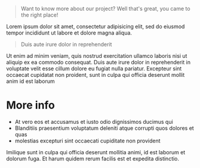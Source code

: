 > Want to know more about our project? Well that's great, you came to the right place!

Lorem ipsum dolor sit amet, consectetur adipisicing elit, sed do eiusmod tempor incididunt ut labore et dolore magna aliqua.

> Duis aute irure dolor in reprehenderit

Ut enim ad minim veniam, quis nostrud exercitation ullamco laboris nisi ut aliquip ex ea commodo consequat. Duis aute irure
dolor in reprehenderit in voluptate velit esse cillum dolore eu fugiat nulla pariatur. Excepteur sint occaecat cupidatat non
proident, sunt in culpa qui officia deserunt mollit anim id est laborum

# More info

* At vero eos et accusamus et iusto odio dignissimos ducimus qui
* Blanditiis praesentium voluptatum deleniti atque corrupti quos dolores et quas
* molestias excepturi sint occaecati cupiditate non provident

Imilique sunt in culpa qui officia deserunt mollitia animi, id est laborum et dolorum fuga. Et harum quidem rerum facilis est et expedita distinctio.
